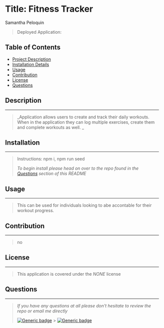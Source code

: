 # Title: Fitness Tracker

Samantha Peloquin

> Deployed Application:

## Table of Contents

- [Project Description](#description)
- [Installation Details](#installation)
- [Usage](#usage)
- [Contribution](#contribution)
- [License](#license)
- [Questions](#questions)

## Description

---

> _Application allows users to create and track their daily workouts. When in the application they can log multiple exercises, create them and complete workouts as well. _

## Installation

---

> Instructions: npm i, npm run seed
>
> _To begin install please head on over to the repo found in the [Questions](#questions) section of this README_

## Usage

---

> This can be used for individuals looking to abe accontable for their workout progress.

## Contribution

---

> no

## License

---

> This application is covered under the _NONE_ license

## Questions

---

> _If you have any questions at all please don't hesitate to review the repo or email me directly_
>
> [![Generic badge](https://img.shields.io/badge/Github-dodgerblue.svg)](https://github.com/speloqu24) > [![Generic badge](https://img.shields.io/badge/Email-dodgerblue.svg)](mailto:speloqu24@gmail.com)
